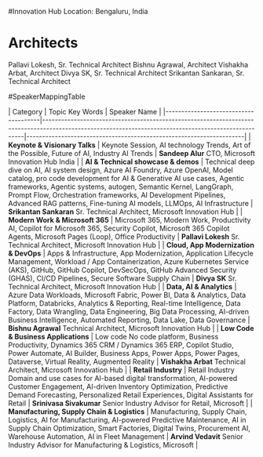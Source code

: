 #Innovation Hub Location: Bengaluru, India

# Architects
Pallavi Lokesh, Sr. Technical Architect
Bishnu Agrawal, Architect
Vishakha Arbat, Architect
Divya SK, Sr. Technical Architect
Srikantan Sankaran, Sr. Technical Architect


#SpeakerMappingTable

| Category                              | Topic Key Words                                                                                                                                         | Speaker Name                                                        |
    |--------------------------------------|------------------------------------------------------------------------------------------------------------------------------------------------------|---------------------------------------------------------------------|
| **Keynote & Visionary Talks**        | Keynote Session, AI technology Trends, Art of the Possible, Future of AI, Industry AI Trends                                                        | **Sandeep Alur** CTO, Microsoft Innovation Hub India               |
| **AI & Technical showcase & demos**        | Technical deep dive on AI, AI system design, Azure AI Foundry, Azure OpenAI, Model catalog, pro code development for AI & Generative AI use cases, Agentic frameworks, Agentic systems, autogen, Semantic Kernel, LangGraph, Prompt Flow, Orchestration frameworks, AI Development Pipelines, Advanced RAG patterns, Fine-tuning AI models, LLMOps, AI Infrastructure | **Srikantan Sankaran** Sr. Technical Architect, Microsoft Innovation Hub |
| **Modern Work & Microsoft 365**      | Microsoft 365, Modern Work, Productivity AI, Copilot for Microsoft 365, Security Copilot, Microsoft 365 Copilot Agents, Microsoft Pages (Loop), Office Productivity | **Pallavi Lokesh** Sr. Technical Architect, Microsoft Innovation Hub |
| **Cloud, App Modernization & DevOps** | Apps & Infrastructure, App Modernization, Application Lifecycle Management, Workload / App Containerization, Azure Kubernetes Service (AKS), GitHub, GitHub Copilot, DevSecOps, GitHub Advanced Security (GHAS), CI/CD Pipelines, Secure Software Supply Chain | **Divya SK** Sr. Technical Architect, Microsoft Innovation Hub    |
| **Data, AI & Analytics**             | Azure Data Workloads, Microsoft Fabric, Power BI, Data & Analytics, Data Platform, Databricks, Analytics & Reporting, Real-time Intelligence, Data Factory, Data Wrangling, Data Engineering, Big Data Processing, AI-driven Business Intelligence, Automated Reporting, Data Lake, Data Governance | **Bishnu Agrawal** Technical Architect, Microsoft Innovation Hub  |
| **Low Code & Business Applications** | Low code No code platform, Business Productivity, Dynamics 365 CRM / Dynamics 365 ERP, Copilot Studio, Power Automate, AI Builder, Business Apps, Power Apps, Power Pages, Dataverse, Virtual Reality, Augmented Reality | **Vishakha Arbat** Technical Architect, Microsoft Innovation Hub  |
| **Retail Industry**               | Retail Industry Domain and use cases for AI-based digital transformation, AI-powered Customer Engagement, AI-driven Inventory Optimization, Predictive Demand Forecasting, Personalized Retail Experiences, Digital Assistants for Retail | **Srinivasa Sivakumar** Senior Industry Advisor for Retail, Microsoft  |
| **Manufacturing, Supply Chain & Logistics** | Manufacturing, Supply Chain, Logistics, AI for Manufacturing, AI-powered Predictive Maintenance, AI in Supply Chain Optimization, Smart Factories, Digital Twins, Procurement AI, Warehouse Automation, AI in Fleet Management | **Arvind Vedavit** Senior Industry Advisor for Manufacturing & Logistics, Microsoft |